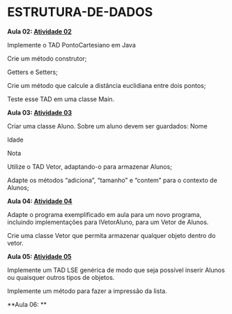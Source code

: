 # ESTRUTURA-DE-DADOS

**Aula 02: [Atividade 02](Revisao)**

   Implemente o TAD PontoCartesiano em Java 

   Crie um método construtor;

   Getters e Setters;

   Crie um método que calcule a distância euclidiana entre dois pontos;

   Teste esse TAD em uma classe Main.

**Aula 03: [Atividade 03](Exercicio_02)**

   Criar uma classe Aluno. Sobre um aluno devem ser guardados:
   Nome

   Idade

   Nota

   Utilize o TAD Vetor, adaptando-o para armazenar Alunos;

   Adapte os métodos “adiciona”, “tamanho” e “contem” para o contexto de Alunos;

**Aula 04: [Atividade 04](Vetor)**

   Adapte o programa exemplificado em aula para um novo programa, incluindo implementações para IVetorAluno,  para um Vetor de Alunos.

   Crie uma classe Vetor que permita armazenar qualquer objeto dentro do vetor.

**Aula 05: [Atividade 05](Atividade_5)**

   Implemente um TAD LSE genérica de modo que seja
   possível inserir Alunos ou quaisquer outros tipos de
   objetos.

   Implemente um método para fazer a impressão da lista.
   
   **Aula 06: **


